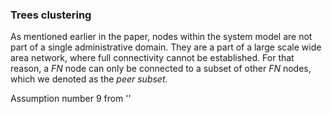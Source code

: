 ### Trees clustering

As mentioned earlier in the paper, nodes within the system model are not part of a single administrative domain. They are a part of a large scale wide area network, where full connectivity cannot be established. For that reason, a *FN* node can only be connected to a subset of other *FN* nodes, which we denoted as the *peer subset*.

Assumption number 9 from ''

<!--stackedit_data:
eyJoaXN0b3J5IjpbMjQzMTQ1ODcsNjMxNjIwNTA4XX0=
-->